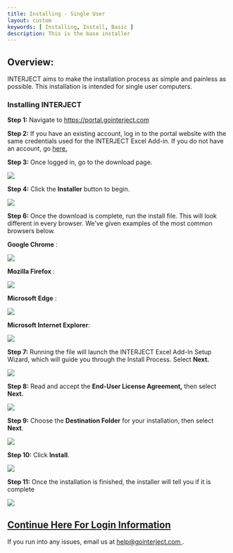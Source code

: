 ```yaml
---
title: Installing - Single User
layout: custom
keywords: [ Installing, Install, Basic ]
description: This is the base installer
---
```


##  **Overview:**

INTERJECT aims to make the installation process as simple and painless as possible. This installation is intended for single user computers. 

###  Installing INTERJECT 

**Step 1:** Navigate to  <a target="blank" href="https://portal.gointerject.com/login.html">https://portal.gointerject.com</a>

**Step 2:** If you have an existing account, log in to the portal website with the same credentials used for the INTERJECT Excel Add-in. If you do not have an account, go [ here. ](https://portal.gointerject.com/invite.html?mode=create)

**Step 3:** Once logged in, go to the download page. 

![](/images/SingleUser/02.jpg)

  


**Step 4:** Click the **Installer** button to begin. 

![](/images/SingleUser/03.jpg)

  


**Step 6:** Once the download is complete, run the install file. This will look different in every browser. We've given examples of the most common browsers below. 

**Google Chrome** : 

![](/images/SingleUser/04.jpg)

  


**Mozilla Firefox** : 

![](/images/SingleUser/06.jpg)

  


**Microsoft** **Edge** : 

![](/images/SingleUser/07.jpg)

  


**Microsoft Internet Explorer**: 

![](/images/SingleUser/08.jpg)

  


**Step 7:** Running the file will launch the INTERJECT Excel Add-In Setup Wizard, which will guide you through the Install Process. Select **Next.**

![](/images/SingleUser/09.jpg)

  


**Step 8:** Read and accept the **End-User License Agreement,** then select **Next.**

![](/images/SingleUser/10.jpg)

  


**Step 9:** Choose the **Destination Folder** for your installation, then select **Next**. 

![](/images/SingleUser/11.jpg)

  


**Step 10:** Click **Install**. 

![](/images/SingleUser/12.jpg)

  


**Step 11:** Once the installation is finished, the installer will tell you if it is complete 

![](/images/SingleUser/13.jpg)



<a href="https://docs.gointerject.com/wAbout/Logging-In.html#before-using-interject-heres-how-to-login"><h2>Continue Here For Login Information</h2></a>


If you run into any issues, email us at [ help@gointerject.com ](mailto:help@gointerject.com). 
